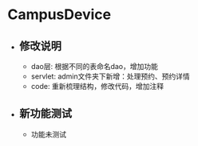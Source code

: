 # CampusDevice

- 修改说明 
  --
  - dao层: 根据不同的表命名dao，增加功能
  - servlet: admin文件夹下新增：处理预约、预约详情
  - code: 重新梳理结构，修改代码，增加注释
- 新功能测试
  -
  - 功能未测试